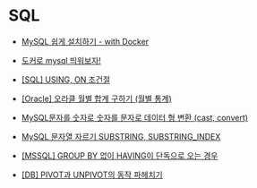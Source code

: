 # SQL

- [MySQL 쉽게 설치하기 - with Docker](https://velog.io/@sensecodevalue/Typescript-Enum-%EC%99%9C-%EC%93%B0%EC%A7%80-%EB%A7%90%EC%95%84%EC%95%BC%ED%95%98%EC%A3%A0)

- [도커로 mysql 띄워보자!](https://velog.io/@noyo0123/%EB%8F%84%EC%BB%A4%EB%A1%9C-mysql-%EB%9D%84%EC%9B%8C%EB%B3%B4%EC%9E%90)

- [[SQL] USING, ON 조건절](https://moonpiechoi.tistory.com/119)

- [[Oracle] 오라클 월별 합계 구하기 (월별 통계)](https://gent.tistory.com/595)

- [MySQL문자를 숫자로 숫자를 문자로 데이터 형 변환 (cast, convert)](https://gunu91.tistory.com/25)

- [MySQL 문자열 자르기 SUBSTRING, SUBSTRING_INDEX](https://leeys.tistory.com/23)

- [[MSSQL] GROUP BY 없이 HAVING이 단독으로 오는 경우 ](https://ggmouse.tistory.com/447)

- [[DB] PIVOT과 UNPIVOT의 동작 파헤치기](https://velog.io/@smallcherry/Oracle-PIVOT%EA%B3%BC-UNPIVOT%EC%9D%98-%EB%8F%99%EC%9E%91-%ED%8C%8C%ED%97%A4%EC%B9%98%EA%B8%B0)

